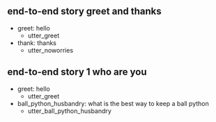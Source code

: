 ## end-to-end story greet and thanks
* greet: hello
    - utter_greet
* thank: thanks
    - utter_noworries

## end-to-end story 1 who are you
* greet: hello
   - utter_greet
* ball_python_husbandry: what is the best way to keep a ball python
    - utter_ball_python_husbandry